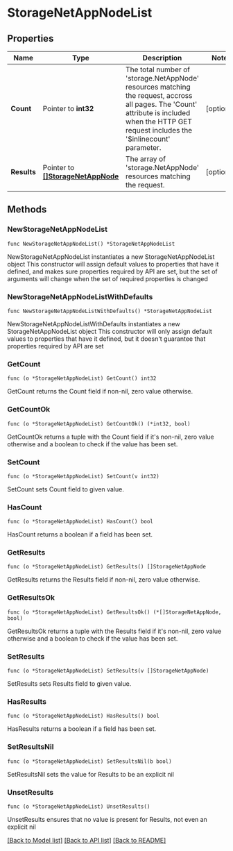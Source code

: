 # StorageNetAppNodeList

## Properties

Name | Type | Description | Notes
------------ | ------------- | ------------- | -------------
**Count** | Pointer to **int32** | The total number of &#39;storage.NetAppNode&#39; resources matching the request, accross all pages. The &#39;Count&#39; attribute is included when the HTTP GET request includes the &#39;$inlinecount&#39; parameter. | [optional] 
**Results** | Pointer to [**[]StorageNetAppNode**](StorageNetAppNode.md) | The array of &#39;storage.NetAppNode&#39; resources matching the request. | [optional] 

## Methods

### NewStorageNetAppNodeList

`func NewStorageNetAppNodeList() *StorageNetAppNodeList`

NewStorageNetAppNodeList instantiates a new StorageNetAppNodeList object
This constructor will assign default values to properties that have it defined,
and makes sure properties required by API are set, but the set of arguments
will change when the set of required properties is changed

### NewStorageNetAppNodeListWithDefaults

`func NewStorageNetAppNodeListWithDefaults() *StorageNetAppNodeList`

NewStorageNetAppNodeListWithDefaults instantiates a new StorageNetAppNodeList object
This constructor will only assign default values to properties that have it defined,
but it doesn't guarantee that properties required by API are set

### GetCount

`func (o *StorageNetAppNodeList) GetCount() int32`

GetCount returns the Count field if non-nil, zero value otherwise.

### GetCountOk

`func (o *StorageNetAppNodeList) GetCountOk() (*int32, bool)`

GetCountOk returns a tuple with the Count field if it's non-nil, zero value otherwise
and a boolean to check if the value has been set.

### SetCount

`func (o *StorageNetAppNodeList) SetCount(v int32)`

SetCount sets Count field to given value.

### HasCount

`func (o *StorageNetAppNodeList) HasCount() bool`

HasCount returns a boolean if a field has been set.

### GetResults

`func (o *StorageNetAppNodeList) GetResults() []StorageNetAppNode`

GetResults returns the Results field if non-nil, zero value otherwise.

### GetResultsOk

`func (o *StorageNetAppNodeList) GetResultsOk() (*[]StorageNetAppNode, bool)`

GetResultsOk returns a tuple with the Results field if it's non-nil, zero value otherwise
and a boolean to check if the value has been set.

### SetResults

`func (o *StorageNetAppNodeList) SetResults(v []StorageNetAppNode)`

SetResults sets Results field to given value.

### HasResults

`func (o *StorageNetAppNodeList) HasResults() bool`

HasResults returns a boolean if a field has been set.

### SetResultsNil

`func (o *StorageNetAppNodeList) SetResultsNil(b bool)`

 SetResultsNil sets the value for Results to be an explicit nil

### UnsetResults
`func (o *StorageNetAppNodeList) UnsetResults()`

UnsetResults ensures that no value is present for Results, not even an explicit nil

[[Back to Model list]](../README.md#documentation-for-models) [[Back to API list]](../README.md#documentation-for-api-endpoints) [[Back to README]](../README.md)


